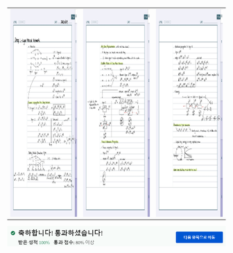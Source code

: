 <table>
  
  <tr>
    <td><img src="https://github.com/yelim421/2021-google-ml-bootcamp/blob/bccc8f317451cd36368d2461a23c37dd6c0b19c8/coursera/04Deep%20Neural%20Network(Week2)/4-1.jpg" width=310 height=480></td>
    <td><img src="https://github.com/yelim421/2021-google-ml-bootcamp/blob/bccc8f317451cd36368d2461a23c37dd6c0b19c8/coursera/04Deep%20Neural%20Network(Week2)/4-2.jpg" width=310 height=480></td>
    <td><img src="https://github.com/yelim421/2021-google-ml-bootcamp/blob/bccc8f317451cd36368d2461a23c37dd6c0b19c8/coursera/04Deep%20Neural%20Network(Week2)/4-3.jpg" width=310 height=480></td>
  </tr>
  
 </table>
 <td><img src="https://github.com/yelim421/2021-google-ml-bootcamp/blob/bccc8f317451cd36368d2461a23c37dd6c0b19c8/coursera/04Deep%20Neural%20Network(Week2)/week4.PNG"></td>
